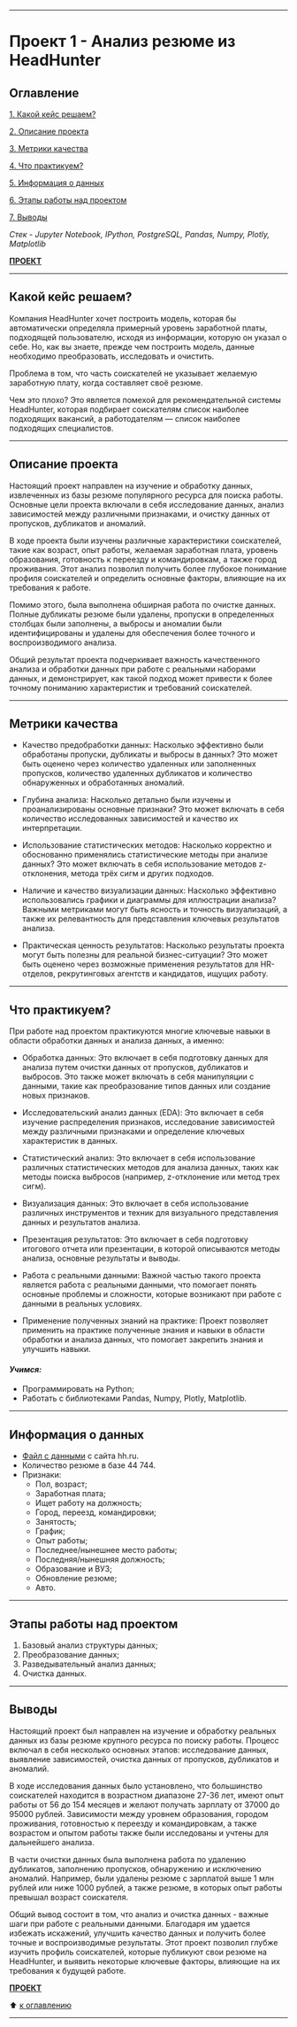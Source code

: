 
---

# Проект 1 - Анализ резюме из HeadHunter

## Оглавление
[1. Какой кейс решаем?](https://github.com/211604270720/Project_Skillfactory/blob/master/project_1/README.md#какой-кейс-решаем)

[2. Описание проекта](https://github.com/211604270720/Project_Skillfactory/blob/master/project_1/README.md#описание-проекта)

[3. Метрики качества](https://github.com/211604270720/Project_Skillfactory/blob/master/project_1/README.md#метрики-качества)

[4. Что практикуем?](https://github.com/211604270720/Project_Skillfactory/blob/master/project_1/README.md#что-практикуем)

[5. Информация о данных](https://github.com/211604270720/Project_Skillfactory/blob/master/project_1/README.md#информация-о-данных)

[6. Этапы работы над проектом](https://github.com/211604270720/Project_Skillfactory/blob/master/project_1/README.md#этапы-работы-над-проектом)

[7. Выводы](https://github.com/211604270720/Project_Skillfactory/blob/master/project_1/README.md#выводы)

*Стек - Jupyter Notebook, IPython, PostgreSQL, Pandas, Numpy, Plotly, Matplotlib*

[**ПРОЕКТ**](https://github.com/211604270720/Project_Skillfactory/blob/master/project_1/Project-1.ipynb)

---

## Какой кейс решаем?

Компания HeadHunter хочет построить модель, которая бы автоматически определяла примерный уровень заработной платы, подходящей пользователю, исходя из информации, которую он указал о себе. Но, как вы знаете, прежде чем построить модель, данные необходимо преобразовать, исследовать и очистить.

Проблема в том, что часть соискателей не указывает желаемую заработную плату, когда составляет своё резюме. 

Чем это плохо?
Это является помехой для рекомендательной системы HeadHunter, которая подбирает соискателям список наиболее подходящих вакансий, а работодателям — список наиболее подходящих специалистов.

---

## Описание проекта

Настоящий проект направлен на изучение и обработку данных, извлеченных из базы резюме популярного ресурса для поиска работы. Основные цели проекта включали в себя исследование данных, анализ зависимостей между различными признаками, и очистку данных от пропусков, дубликатов и аномалий.

В ходе проекта были изучены различные характеристики соискателей, такие как возраст, опыт работы, желаемая заработная плата, уровень образования, готовность к переезду и командировкам, а также город проживания. Этот анализ позволил получить более глубокое понимание профиля соискателей и определить основные факторы, влияющие на их требования к работе.

Помимо этого, была выполнена обширная работа по очистке данных. Полные дубликаты резюме были удалены, пропуски в определенных столбцах были заполнены, а выбросы и аномалии были идентифицированы и удалены для обеспечения более точного и воспроизводимого анализа.

Общий результат проекта подчеркивает важность качественного анализа и обработки данных при работе с реальными наборами данных, и демонстрирует, как такой подход может привести к более точному пониманию характеристик и требований соискателей.

---

## Метрики качества

- Качество предобработки данных: Насколько эффективно были обработаны пропуски, дубликаты и выбросы в данных? Это может быть оценено через количество удаленных или заполненных пропусков, количество удаленных дубликатов и количество обнаруженных и обработанных аномалий.

- Глубина анализа: Насколько детально были изучены и проанализированы основные признаки? Это может включать в себя количество исследованных зависимостей и качество их интерпретации.

- Использование статистических методов: Насколько корректно и обоснованно применялись статистические методы при анализе данных? Это может включать в себя использование методов z-отклонения, метода трёх сигм и других подходов.

- Наличие и качество визуализации данных: Насколько эффективно использовались графики и диаграммы для иллюстрации анализа? Важными метриками могут быть ясность и точность визуализаций, а также их релевантность для представления ключевых результатов анализа.

- Практическая ценность результатов: Насколько результаты проекта могут быть полезны для реальной бизнес-ситуации? Это может быть оценено через возможные применения результатов для HR-отделов, рекрутинговых агентств и кандидатов, ищущих работу.

---

## Что практикуем?

При работе над проектом практикуются многие ключевые навыки в области обработки данных и анализа данных, а именно:

- Обработка данных: Это включает в себя подготовку данных для анализа путем очистки данных от пропусков, дубликатов и выбросов. Это также может включать в себя манипуляции с данными, такие как преобразование типов данных или создание новых признаков.

- Исследовательский анализ данных (EDA): Это включает в себя изучение распределения признаков, исследование зависимостей между различными признаками и определение ключевых характеристик в данных.

- Статистический анализ: Это включает в себя использование различных статистических методов для анализа данных, таких как методы поиска выбросов (например, z-отклонение или метод трех сигм).

- Визуализация данных: Это включает в себя использование различных инструментов и техник для визуального представления данных и результатов анализа.

- Презентация результатов: Это включает в себя подготовку итогового отчета или презентации, в которой описываются методы анализа, основные результаты и выводы.

- Работа с реальными данными: Важной частью такого проекта является работа с реальными данными, что помогает понять основные проблемы и сложности, которые возникают при работе с данными в реальных условиях.

- Применение полученных знаний на практике: Проект позволяет применить на практике полученные знания и навыки в области обработки и анализа данных, что помогает закрепить знания и улучшить навыки.

#### *Учимся:*

 * Программировать на Python;
 * Работать с библиотеками Pandas, Numpy, Plotly, Matplotlib.

---

## Информация о данных

 * [Файл с данными](https://drive.google.com/file/d/1Kb78mAWYKcYlellTGhIjPI-bCcKbGuTn/view?usp=sharing) с сайта hh.ru.
 * Количество резюме в базе 44 744.
 * Признаки:
    - Пол, возраст;  
    - Заработная плата;
    - Ищет работу на должность;        
    - Город, переезд, командировки;   
    - Занятость;                        
    - График;                           
    - Опыт работы;                      
    - Последнее/нынешнее место работы;  
    - Последняя/нынешняя должность;     
    - Образование и ВУЗ;                
    - Обновление резюме;                
    - Авто.         

---

## Этапы работы над проектом

 1. Базовый анализ структуры данных;
 2. Преобразование данных;
 3. Разведывательный анализ данных;
 4. Очистка данных.

---

## Выводы

Настоящий проект был направлен на изучение и обработку реальных данных из базы резюме крупного ресурса по поиску работы. Процесс включал в себя несколько основных этапов: исследование данных, выявление зависимостей, очистка данных от пропусков, дубликатов и аномалий.

В ходе исследования данных было установлено, что большинство соискателей находится в возрастном диапазоне 27-36 лет, имеют опыт работы от 56 до 154 месяцев и желают получать зарплату от 37000 до 95000 рублей. Зависимости между уровнем образования, городом проживания, готовностью к переезду и командировкам, а также возрастом и опытом работы также были исследованы и учтены для дальнейшего анализа.

В части очистки данных была выполнена работа по удалению дубликатов, заполнению пропусков, обнаружению и исключению аномалий. Например, были удалены резюме с зарплатой выше 1 млн рублей или ниже 1000 рублей, а также резюме, в которых опыт работы превышал возраст соискателя.

Общий вывод состоит в том, что анализ и очистка данных - важные шаги при работе с реальными данными. Благодаря им удается избежать искажений, улучшить качество данных и получить более точные и воспроизводимые результаты. Этот проект позволил глубже изучить профиль соискателей, которые публикуют свои резюме на HeadHunter, и выявить некоторые ключевые факторы, влияющие на их требования к будущей работе.

[**ПРОЕКТ**](https://github.com/211604270720/Project_Skillfactory/blob/master/project_1/Project-1.ipynb)

:arrow_up: [к оглавлению](https://github.com/211604270720/Project_Skillfactory/tree/master/project_1#Оглавление)

---